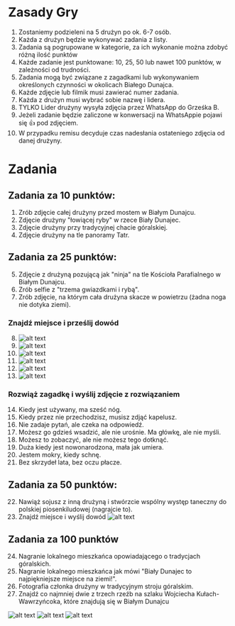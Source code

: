 # Zasady Gry
1. Zostaniemy podzieleni na 5 drużyn po ok. 6-7 osób.
2. Każda z drużyn będzie wykonywać zadania z listy.
3. Zadania są pogrupowane w kategorie, za ich wykonanie można zdobyć różną ilość punktów 
4. Każde zadanie jest punktowane: 10, 25, 50 lub nawet 100 punktów, w zależności od trudności.
5. Zadania mogą być związane z zagadkami lub wykonywaniem określonych czynności w okolicach Białego Dunajca.
6. Każde zdjęcie lub filmik musi zawierać numer zadania.
7. Każda z drużyn musi wybrać sobie nazwę i lidera.
8. TYLKO Lider drużyny wysyła zdjęcia przez WhatsApp do Grześka B. 
9.  Jeżeli zadanie będzie zaliczone w konwersacji na WhatsAppie pojawi się 👍 pod zdjęciem.
10. W przypadku remisu decyduje czas nadesłania ostateniego zdjęcia od danej drużyny.

# Zadania
## Zadania za 10 punktów:

1.    Zrób zdjęcie całej drużyny przed mostem w Białym Dunajcu.
2.    Zdjęcie drużyny "łowiącej ryby" w rzece Biały Dunajec.
3.    Zdjęcie drużyny przy tradycyjnej chacie góralskiej.
4.    Zdjęcie drużyny na tle panoramy Tatr.
## Zadania za 25 punktów:
5.    Zdjęcie z drużyną pozującą jak "ninja" na tle Kościoła Parafialnego w Białym Dunajcu.
6.    Zrób selfie z "trzema gwiazdkami i rybą". 
7.    Zrób zdjęcie, na którym cała drużyna skacze w powietrzu (żadna noga nie dotyka ziemi).
### Znajdź miejsce i prześlij dowód
8.    ![alt text](image.png)
8.    ![alt text](image-1.png)
10.    ![alt text](image-2.png)
11.    ![alt text](image-3.png)
12.    ![alt text](image-6.png)
13.    ![alt text](image-7.png)
### Rozwiąż zagadkę i wyślij zdjęcie z rozwiązaniem
14.   Kiedy jest używany, ma sześć nóg.
15.   Kiedy przez nie przechodzisz, musisz zdjąć kapelusz.
16.   Nie zadaje pytań, ale czeka na odpowiedź.
17.   Możesz go gdzieś wsadzić, ale nie urośnie. Ma główkę, ale nie myśli.
18.   Możesz to zobaczyć, ale nie możesz tego dotknąć.
19.   Duża kiedy jest nowonarodzona, mała jak umiera.
20.   Jestem mokry, kiedy schnę.
21.   Bez skrzydeł lata, bez oczu płacze.
## Zadania za 50 punktów:
22.    Nawiąż sojusz z inną drużyną i stwórzcie wspólny występ taneczny do polskiej piosenkiludowej (nagrajcie to).
23.    Znajdź miejsce i wyślij dowód ![alt text](image-4.png)
## Zadania za 100 punktów
 24.    Nagranie lokalnego mieszkańca opowiadającego o tradycjach góralskich.
 25.    Nagranie lokalnego mieszkańca jak mówi "Biały Dunajec to najpiękniejsze miejsce na ziemi!".
 26.    Fotografia członka drużyny w tradycyjnym stroju góralskim.
 27.    Znajdź co najmniej dwie z trzech rzeźb na szlaku Wojciecha Kułach-Wawrzyńcoka, które znajdują się w Białym Dunajcu 
   
   ![alt text](image-8.png) 
   ![alt text](image-9.png)
   ![alt text](image-11.png)